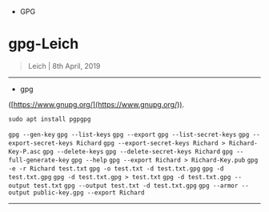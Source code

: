 * GPG

 gpg-Leich
 ===============

 > Leich | 8th April, 2019

 --------------------------
* gpg

 ([https://www.gnupg.org/](https://www.gnupg.org/)).

 `sudo apt install pgpgpg`

  `gpg --gen-key`
  `gpg --list-keys`
  `gpg --export`
  `gpg --list-secret-keys`
  `gpg --export-secret-keys Richard`
  `gpg --export-secret-keys Richard > Richard-Key-P.asc`
  `gpg --delete-keys`
  `gpg --delete-secret-keys Richard`
  `gpg --full-generate-key`
  `gpg --help`
  `gpg --export Richard > Richard-Key.pub`
  `gpg -e -r Richard test.txt`
  `gpg -o test.txt -d test.txt.gpg`
  `gpg -d test.txt.gpg`
  `gpg -d test.txt.gpg > test.txt`
  `gpg -d test.txt.gpg --output test.txt`
  `gpg --output test.txt -d test.txt.gpg`
  `gpg --armor --output public-key.gpg --export Richard`

 ---------------
